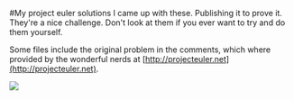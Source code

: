 #My project euler solutions
I came up with these. Publishing it to prove it.
They're a nice challenge. Don't look at them if you ever want to try and do them yourself.

Some files include the original problem in the comments, which where provided by the wonderful nerds at [http://projecteuler.net](http://projecteuler.net).

![](https://projecteuler.net/profile/p.delasotta.png)